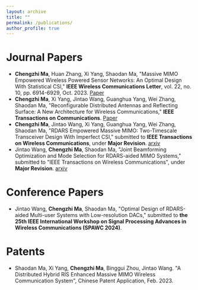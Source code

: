 ```yaml
---
layout: archive
title: ""
permalink: /publications/
author_profile: true
---
```


Journal Papers
======
  * **Chengzhi Ma**, Huan Zhang, Xi Yang, Shaodan Ma, "Massive MIMO Empowered Wireless Powered Sensor Networks: An Optimal Design With Statistical CSI," **IEEE Wireless Communications Letter**, vol. 22, no. 10, pp. 6914-6929, Oct. 2023. [Paper](https://ieeexplore.ieee.org/document/9840903)
  * **Chengzhi Ma**, Xi Yang, Jintao Wang, Guanghua Yang, Wei Zhang, Shaodan Ma, "Reconfigurable Distributed Antennas and Reflecting Surface: A New Architecture for Wireless Communications," **IEEE Transactions on Communications**. [Paper](https://ieeexplore.ieee.org/document/10530348)
  * **Chengzhi Ma**, Jintao Wang, Xi Yang, Guanghua Yang, Wei Zhang, Shaodan Ma, "RDARS Empowered Massive MIMO: Two-Timescale Transceiver Design With Imperfect CSI," submitted to **IEEE Transactions on Wireless Communications**, under **Major Revision**. [arxiv](https://arxiv.org/abs/2312.08753)
  * Jintao Wang, **Chengzhi Ma**, Shaodan Ma, "Joint Beamforming Optimization and Mode Selection for RDARS-aided MIMO Systems," submitted to "IEEE Transactions on Wireless Communications", under **Major Revision**. [arxiv](https://arxiv.org/abs/2401.11205)

Conference Papers
======
  * Jintao Wang, **Chengzhi Ma**, Shaodan Ma, "Optimal Design of RDARS-aided Multi-user Systems with Low-resolution DACs," submitted to **the 25th IEEE International Workshop on Signal Processing Advances in Wireless Communications (SPAWC 2024)**.

Patents
======
  * Shaodan Ma, Xi Yang, **Chengzhi Ma**, Binggui Zhou, Jintao Wang. "A Distributed Hybrid RIS Enhanced Massive MIMO Wireless Communication System", Chinese Patent Application, Feb. 2023.
